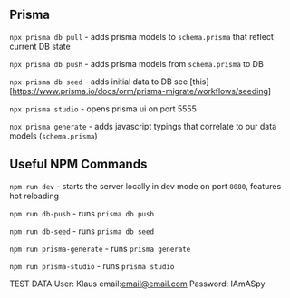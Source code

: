 ## Prisma

`npx prisma db pull` - adds prisma models to `schema.prisma` that reflect current DB state

`npx prisma db push` - adds prisma models from `schema.prisma` to DB

`npx prisma db seed` - adds initial data to DB see [this][https://www.prisma.io/docs/orm/prisma-migrate/workflows/seeding]

`npx prisma studio` - opens prisma ui on port 5555

`npx prisma generate` - adds javascript typings that correlate to our data models (`schema.prisma`)

## Useful NPM Commands

`npm run dev` - starts the server locally in dev mode on port `8080`, features hot reloading

`npm run db-push` - runs `prisma db push`

`npm run db-seed` - runs `prisma db seed`

`npm run prisma-generate` - runs `prisma generate`

`npm run prisma-studio` - runs `prisma studio`

TEST DATA
User: Klaus
email:email@email.com
Password: IAmASpy
